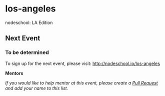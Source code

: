 los-angeles
===========

nodeschool: LA Edition

## Next Event

### To be determined

To sign up for the next event, please visit: http://nodeschool.io/los-angeles

**Mentors**

_If you would like to help mentor at this event, please create a [Pull Request](https://github.com/nodeschool/los-angeles/pulls) and add your name to this list._

